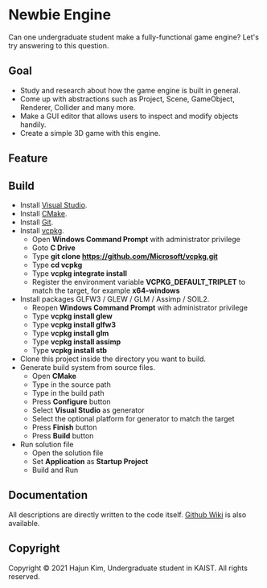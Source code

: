 # Newbie Engine
Can one undergraduate student make a fully-functional game engine? Let's try answering to this question.

## Goal
* Study and research about how the game engine is built in general.
* Come up with abstractions such as Project, Scene, GameObject, Renderer, Collider and many more.
* Make a GUI editor that allows users to inspect and modify objects handily.
* Create a simple 3D game with this engine. 

## Feature

## Build
* Install [Visual Studio](https://visualstudio.microsoft.com/).
* Install [CMake](https://cmake.org/).
* Install [Git](https://git-scm.com/). 
* Install [vcpkg](https://github.com/icrosoft/vcpkg).
  * Open **Windows Command Prompt** with administrator privilege
  * Goto **C Drive** 
  * Type **git clone https://github.com/Microsoft/vcpkg.git**
  * Type **cd vcpkg**
  * Type **vcpkg integrate install**
  * Register the environment variable **VCPKG_DEFAULT_TRIPLET** to match the target, for example **x64-windows**
* Install packages GLFW3 / GLEW / GLM / Assimp / SOIL2.
  * Reopen **Windows Command Prompt** with administrator privilege
  * Type **vcpkg install glew**
  * Type **vcpkg install glfw3**
  * Type **vcpkg install glm**
  * Type **vcpkg install assimp**
  * Type **vcpkg install stb**
* Clone this project inside the directory you want to build.
* Generate build system from source files.
  * Open **CMake**
  * Type in the source path
  * Type in the build path
  * Press **Configure** button
  * Select **Visual Studio** as generator
  * Select the optional platform for generator to match the target
  * Press **Finish** button
  * Press **Build** button
* Run solution file
  * Open the solution file
  * Set **Application** as **Startup Project**
  * Build and Run

## Documentation
All descriptions are directly written to the code itself. [Github Wiki](https://github.com/anybirds/Newbie/wiki) is also available.

## Copyright
Copyright © 2021 Hajun Kim, Undergraduate student in KAIST. All rights reserved. 

